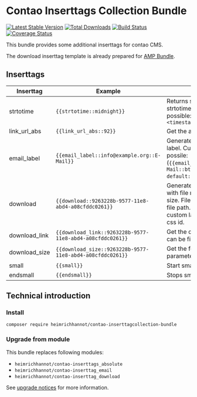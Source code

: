 # Contao Inserttags Collection Bundle
[![Latest Stable Version](https://poser.pugx.org/heimrichhannot/contao-inserttagcollection-bundle/v/stable)](https://packagist.org/packages/heimrichhannot/contao-inserttagcollection-bundle)
[![Total Downloads](https://poser.pugx.org/heimrichhannot/contao-inserttagcollection-bundle/downloads)](https://packagist.org/packages/heimrichhannot/contao-inserttagcollection-bundle)
[![Build Status](https://travis-ci.org/heimrichhannot/contao-inserttagcollection-bundle.svg?branch=master)](https://travis-ci.org/heimrichhannot/contao-inserttagcollection-bundle)
[![Coverage Status](https://coveralls.io/repos/github/heimrichhannot/contao-inserttagcollection-bundle/badge.svg?branch=master)](https://coveralls.io/github/heimrichhannot/contao-inserttagcollection-bundle?branch=master)

This bundle provides some additional inserttags for contao CMS.

The download inserttag template is already prepared for [AMP Bundle](https://github.com/heimrichhannot/contao-amp-bundle).

## Inserttags

Inserttag      | Example              | Description
--------------|----------------------|-------------
strtotime     | `{{strtotime::midnight}}` | Returns supported return values of strtotime() (see [php docs](https://www.php.net/manual/de/datetime.formats.relative.php)). Also possible: `{{strtotime::+ 1 day::\<timestamp\>}}`
link_url_abs  | `{{link_url_abs::92}}` | Get the absolute url of an page.
email_label   | `{{email_label::info@example.org::E-Mail}}` | Generate an e-mail link with custom label. Custom classes and id are also possile: (`{{email_label::info@example.org::E-Mail::btn btn-default::my_custom_email_link}}`)
download      | `{{download::9263228b-9577-11e8-abd4-a08cfddc0261}}` | Generate an download link to the file with file name as label and download size. File parameter can be file uuid or file path. Optional parameter for custom label, link css class and link css id.
download_link | `{{download_link::9263228b-9577-11e8-abd4-a08cfddc0261}}` | Get the download url. File parameter can be file uuid or file path.
download_size | `{{download_size::9263228b-9577-11e8-abd4-a08cfddc0261}}` | Get the  formatted download size. File parameter can be file uuid or file path.
small         | `{{small}}` | Start small text (Outputs `<small>`)
endsmall      | `{{endsmall}}` | Stops small text (Outputs `</small>`)

## Technical introduction

### Install

```
composer require heimrichhannot/contao-inserttagcollection-bundle
```

### Upgrade from module

This bundle replaces following modules: 
* `heimrichhannot/contao-inserttags_absolute`
* `heimrichhannot/contao-inserttag_email`
* `heimrichhannot/contao-inserttag_download`

See [upgrade notices](docs/upgrade.md) for more information.




